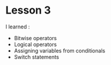 # Lesson 3
I learned :
- Bitwise operators
- Logical operators
- Assigning variables from conditionals
- Switch statements
